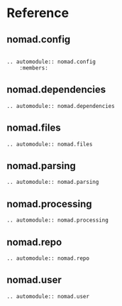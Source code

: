 # Reference

## nomad.config
```eval_rst

.. automodule:: nomad.config
    :members:
```

## nomad.dependencies
```eval_rst
.. automodule:: nomad.dependencies
```

## nomad.files
```eval_rst
.. automodule:: nomad.files
```

## nomad.parsing
```eval_rst
.. automodule:: nomad.parsing
```

## nomad.processing
```eval_rst
.. automodule:: nomad.processing
```

## nomad.repo
```eval_rst
.. automodule:: nomad.repo
```

## nomad.user
```eval_rst
.. automodule:: nomad.user
```
